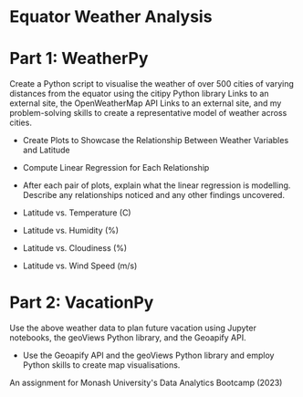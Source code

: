 # Equator Weather Analysis

# Part 1: WeatherPy
Create a Python script to visualise the weather of over 500 cities of varying distances from the equator using the citipy Python library Links to an external site, the OpenWeatherMap API Links to an external site, and my problem-solving skills to create a representative model of weather across cities.

- Create Plots to Showcase the Relationship Between Weather Variables and Latitude
- Compute Linear Regression for Each Relationship
- After each pair of plots, explain what the linear regression is modelling. Describe any relationships noticed and any other findings uncovered.

- Latitude vs. Temperature (C)
- Latitude vs. Humidity (%) 
- Latitude vs. Cloudiness (%) 
- Latitude vs. Wind Speed (m/s)

# Part 2: VacationPy
Use the above weather data to plan future vacation using Jupyter notebooks, the geoViews Python library, and the Geoapify API.

- Use the Geoapify API and the geoViews Python library and employ Python skills to create map visualisations.

An assignment for Monash University's Data Analytics Bootcamp (2023)

